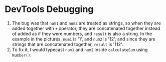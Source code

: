 # DevTools Debugging

1. The bug was that `num1` and `num2` are treated as strings, so when they are added together with `+` operator, they are concatenated together instead of added as if they were numbers, and `result` is also a string. In the example in the pictures, `num1` is '1', and `num2` is '12', and since they are strings that are concatenated together, `result` is '112'.
2.  To fix it, I would typecast `num1` and `num2` inside `calculateSum` using `Number()`.